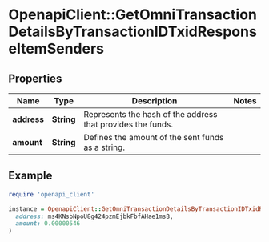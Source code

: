 # OpenapiClient::GetOmniTransactionDetailsByTransactionIDTxidResponseItemSenders

## Properties

| Name | Type | Description | Notes |
| ---- | ---- | ----------- | ----- |
| **address** | **String** | Represents the hash of the address that provides the funds. |  |
| **amount** | **String** | Defines the amount of the sent funds as a string. |  |

## Example

```ruby
require 'openapi_client'

instance = OpenapiClient::GetOmniTransactionDetailsByTransactionIDTxidResponseItemSenders.new(
  address: ms4KNsbNpoU8g424pzmEjbkFbfAHae1msB,
  amount: 0.00000546
)
```

